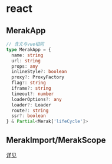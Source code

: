 # react

## MerakApp

```ts
// 含义与vue相同
type MerakApp = {
  name: string
  url: string
  props: any
  inlineStyle?: boolean
  proxy?: ProxyFactory
  flag?: string
  iframe?: string
  timeout?: number
  loaderOptions?: any
  loader?: Loader
  route?: string
  ssr?: boolean
} & Partial<Merak['lifeCycle']>
```


## MerakImport/MerakScope

[详见](https://github.com/fgsreally/merak/blob/main/packages/react/src/block.ts)
